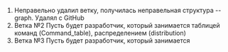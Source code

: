 1. Неправельно удалил ветку, получилась неправельная структура --graph.
   Удалял с GitHub
2. Ветка №2 Пусть будет разработчик, который занимается таблицей команд (Command_table), распределением (distribution)
3. Ветка №3 Пусть будет разработчик, который занимается 